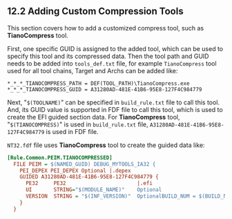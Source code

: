 <!--- @file
  12.2 Adding Custom Compression Tools

  Copyright (c) 2008-2017, Intel Corporation. All rights reserved.<BR>

  Redistribution and use in source (original document form) and 'compiled'
  forms (converted to PDF, epub, HTML and other formats) with or without
  modification, are permitted provided that the following conditions are met:

  1) Redistributions of source code (original document form) must retain the
     above copyright notice, this list of conditions and the following
     disclaimer as the first lines of this file unmodified.

  2) Redistributions in compiled form (transformed to other DTDs, converted to
     PDF, epub, HTML and other formats) must reproduce the above copyright
     notice, this list of conditions and the following disclaimer in the
     documentation and/or other materials provided with the distribution.

  THIS DOCUMENTATION IS PROVIDED BY TIANOCORE PROJECT "AS IS" AND ANY EXPRESS OR
  IMPLIED WARRANTIES, INCLUDING, BUT NOT LIMITED TO, THE IMPLIED WARRANTIES OF
  MERCHANTABILITY AND FITNESS FOR A PARTICULAR PURPOSE ARE DISCLAIMED. IN NO
  EVENT SHALL TIANOCORE PROJECT  BE LIABLE FOR ANY DIRECT, INDIRECT, INCIDENTAL,
  SPECIAL, EXEMPLARY, OR CONSEQUENTIAL DAMAGES (INCLUDING, BUT NOT LIMITED TO,
  PROCUREMENT OF SUBSTITUTE GOODS OR SERVICES; LOSS OF USE, DATA, OR PROFITS;
  OR BUSINESS INTERRUPTION) HOWEVER CAUSED AND ON ANY THEORY OF LIABILITY,
  WHETHER IN CONTRACT, STRICT LIABILITY, OR TORT (INCLUDING NEGLIGENCE OR
  OTHERWISE) ARISING IN ANY WAY OUT OF THE USE OF THIS DOCUMENTATION, EVEN IF
  ADVISED OF THE POSSIBILITY OF SUCH DAMAGE.

-->

## 12.2 Adding Custom Compression Tools

This section covers how to add a customized compress tool, such as
**TianoCompress** tool.

First, one specific GUID is assigned to the added tool, which can be used to
specify this tool and its compressed data. Then the tool path and GUID needs to
be added into `tools_def.txt` file, for example `TianoCompress` tool used for
all tool chains, Target and Archs can be added like:

```
*_*_*_TIANOCOMPRESS_PATH = DEF(TOOL_PATH)\TianoCompress.exe
*_*_*_TIANOCOMPRESS_GUID = A31280AD-481E-41B6-95E8-127F4C984779
```

Next, "`$(TOOLNAME)`" can be specified in `build_rule.txt` file to call this
tool. And, its GUID value is supported in FDF file to call this tool, which is
used to create the EFI guided section data. For **TianoCompress** tool,
"`$(TIANOCOMPRESS)`" is used in `build_rule.txt` file,
`A31280AD-481E-41B6-95E8-127F4C984779` is used in FDF file.

`NT32.fdf` file uses **TianoCompress** tool to create the guided data like:

```ini
[Rule.Common.PEIM.TIANOCOMPRESSED]
  FILE PEIM = $(NAMED_GUID) DEBUG_MYTOOLS_IA32 {
    PEI_DEPEX PEI_DEPEX Optional |.depex
    GUIDED A31280AD-481E-41B6-95E8-127F4C984779 {
      PE32     PE32                       |.efi
      UI       STRING="$(MODULE_NAME)"    Optional
      VERSION  STRING = "$(INF_VERSION)"  OptionalBUILD_NUM = $(BUILD_NUMBER)
    }
  }
```
